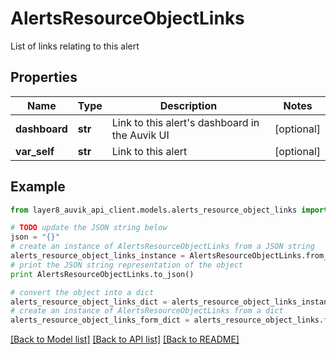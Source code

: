 # AlertsResourceObjectLinks

List of links relating to this alert

## Properties
Name | Type | Description | Notes
------------ | ------------- | ------------- | -------------
**dashboard** | **str** | Link to this alert&#39;s dashboard in the Auvik UI | [optional] 
**var_self** | **str** | Link to this alert | [optional] 

## Example

```python
from layer8_auvik_api_client.models.alerts_resource_object_links import AlertsResourceObjectLinks

# TODO update the JSON string below
json = "{}"
# create an instance of AlertsResourceObjectLinks from a JSON string
alerts_resource_object_links_instance = AlertsResourceObjectLinks.from_json(json)
# print the JSON string representation of the object
print AlertsResourceObjectLinks.to_json()

# convert the object into a dict
alerts_resource_object_links_dict = alerts_resource_object_links_instance.to_dict()
# create an instance of AlertsResourceObjectLinks from a dict
alerts_resource_object_links_form_dict = alerts_resource_object_links.from_dict(alerts_resource_object_links_dict)
```
[[Back to Model list]](../README.md#documentation-for-models) [[Back to API list]](../README.md#documentation-for-api-endpoints) [[Back to README]](../README.md)


